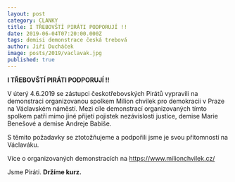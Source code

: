 ```yaml
---
layout: post
category: CLANKY
title: I TŘEBOVŠTÍ PIRÁTI PODPORUJÍ !!
date: 2019-06-04T07:20:00.000Z
tags: demisi demonstrace česká trebová
author: Jiří Ducháček
image: posts/2019/vaclavak.jpg
published: true
---
```

**I TŘEBOVŠTÍ PIRÁTI PODPORUJÍ !!**

V úterý 4.6.2019 se zástupci českotřebovských Pirátů vypravili na demonstraci
organizovanou spolkem Milion chvilek pro demokracii v Praze na Václavském náměstí.
Mezi cíle demonstrací organizovaných tímto spolkem patří mimo jiné přijetí
pojistek nezávislosti justice, demise Marie Benešové a demise Andreje Babiše.

S těmito požadavky se ztotožňujeme a podpořili jsme je svou přítomností na Václaváku.

Více o organizovaných demonstracích na https://www.milionchvilek.cz/





Jsme Piráti.  **Držíme kurz.**
